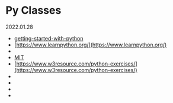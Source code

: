 # Py Classes
2022.01.28

* [getting-started-with-python](https://stackoverflow.blog/2021/07/14/getting-started-with-python/)
* [https://www.learnpython.org/](https://www.learnpython.org/)
* []()
* [MIT](https://ocw.mit.edu/courses/electrical-engineering-and-computer-science/6-189-a-gentle-introduction-to-programming-using-python-january-iap-2011/assignments/)
* [https://www.w3resource.com/python-exercises/](https://www.w3resource.com/python-exercises/)
* []()
* []()
* []()
* 
